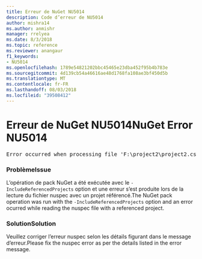 ```yaml
---
title: Erreur de NuGet NU5014
description: Code d’erreur de NU5014
author: mishra14
ms.author: anmishr
manager: rrelyea
ms.date: 8/3/2018
ms.topic: reference
ms.reviewer: anangaur
f1_keywords:
- NU5014
ms.openlocfilehash: 1789e54821202bbc45465e23dba452f95b4b783e
ms.sourcegitcommit: 4d139cb54a46616ae48d1768fa108ae3bf450d5b
ms.translationtype: MT
ms.contentlocale: fr-FR
ms.lasthandoff: 08/03/2018
ms.locfileid: "39508412"
---
```

# <a name="nuget-error-nu5014"></a><span data-ttu-id="00db9-103">Erreur de NuGet NU5014</span><span class="sxs-lookup"><span data-stu-id="00db9-103">NuGet Error NU5014</span></span>
<pre>Error occurred when processing file 'F:\project2\project2.csproj': The 'id' start tag on line 4 position 10 does not match the end tag of 'ids'. Line 4, position 20.</pre>

### <a name="issue"></a><span data-ttu-id="00db9-104">Problème</span><span class="sxs-lookup"><span data-stu-id="00db9-104">Issue</span></span>

<span data-ttu-id="00db9-105">L’opération de pack NuGet a été exécutée avec le `-IncludeReferencedProjects` option et une erreur s’est produite lors de la lecture du fichier nuspec avec un projet référencé.</span><span class="sxs-lookup"><span data-stu-id="00db9-105">The NuGet pack operation was run with the `-IncludeReferencedProjects` option and an error ocurred while reading the nuspec file with a referenced project.</span></span>


### <a name="solution"></a><span data-ttu-id="00db9-106">Solution</span><span class="sxs-lookup"><span data-stu-id="00db9-106">Solution</span></span>

<span data-ttu-id="00db9-107">Veuillez corriger l’erreur nuspec selon les détails figurant dans le message d’erreur.</span><span class="sxs-lookup"><span data-stu-id="00db9-107">Please fix the nuspec error as per the details listed in the error message.</span></span>

